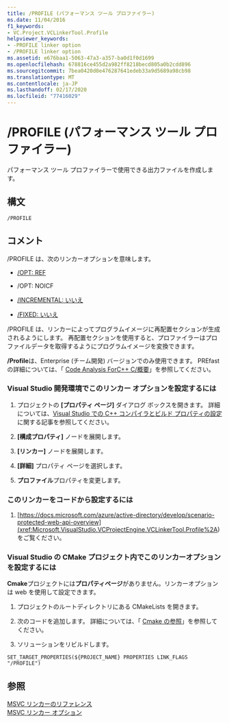 ```yaml
---
title: /PROFILE (パフォーマンス ツール プロファイラー)
ms.date: 11/04/2016
f1_keywords:
- VC.Project.VCLinkerTool.Profile
helpviewer_keywords:
- -PROFILE linker option
- /PROFILE linker option
ms.assetid: e676baa1-5063-47a3-a357-ba0d1f0d1699
ms.openlocfilehash: 678816ce455d2a982ff8218becd805a0b2cdd896
ms.sourcegitcommit: 7bea0420d0e476287641edeb33a9d5689a98cb98
ms.translationtype: MT
ms.contentlocale: ja-JP
ms.lasthandoff: 02/17/2020
ms.locfileid: "77416029"
---
```

# <a name="profile-performance-tools-profiler"></a>/PROFILE (パフォーマンス ツール プロファイラー)

パフォーマンス ツール プロファイラーで使用できる出力ファイルを作成します。

## <a name="syntax"></a>構文

```
/PROFILE
```

## <a name="remarks"></a>コメント

/PROFILE は、次のリンカーオプションを意味します。

- [/OPT: REF](opt-optimizations.md)

- /OPT: NOICF

- [/INCREMENTAL: いいえ](incremental-link-incrementally.md)

- [/FIXED: いいえ](fixed-fixed-base-address.md)

/PROFILE は、リンカーによってプログラムイメージに再配置セクションが生成されるようにします。  再配置セクションを使用すると、プロファイラーはプロファイルデータを取得するようにプログラムイメージを変換できます。

**/Profile**は、Enterprise (チーム開発) バージョンでのみ使用できます。  PREfast の詳細については、「 [Code Analysis ForC++ C/概要](/cpp/code-quality/code-analysis-for-c-cpp-overview)」を参照してください。

### <a name="to-set-this-linker-option-in-the-visual-studio-development-environment"></a>Visual Studio 開発環境でこのリンカー オプションを設定するには

1. プロジェクトの **[プロパティ ページ]** ダイアログ ボックスを開きます。 詳細については、[Visual Studio での C++ コンパイラとビルド プロパティの設定](../working-with-project-properties.md)に関する記事を参照してください。

1. **[構成プロパティ]** ノードを展開します。

1. **[リンカー]** ノードを展開します。

1. **[詳細]** プロパティ ページを選択します。

1. **プロファイル**プロパティを変更します。

### <a name="to-set-this-linker-option-programmatically"></a>このリンカーをコードから設定するには

1. [https://docs.microsoft.com/azure/active-directory/develop/scenario-protected-web-api-overview](<xref:Microsoft.VisualStudio.VCProjectEngine.VCLinkerTool.Profile%2A>) をご覧ください。

### <a name="to-set-this-linker-option-within-visual-studio-cmake-project"></a>Visual Studio の CMake プロジェクト内でこのリンカーオプションを設定するには

**Cmake**プロジェクトには**プロパティページ**がありません。リンカーオプションは web を使用して設定できます。

1. プロジェクトのルートディレクトリにある CMakeLists を開きます。

1. 次のコードを追加します。 詳細については、「 [Cmake の参照](https://cmake.org/cmake/help/v3.0/command/set_target_properties.html)」を参照してください。

1. ソリューションをリビルドします。

```
SET_TARGET_PROPERTIES(${PROJECT_NAME} PROPERTIES LINK_FLAGS "/PROFILE")
```

## <a name="see-also"></a>参照

[MSVC リンカーのリファレンス](linking.md)<br/>
[MSVC リンカー オプション](linker-options.md)

